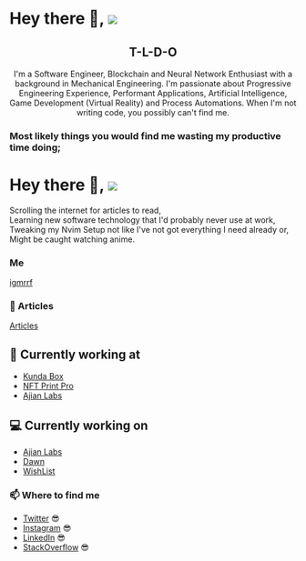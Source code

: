 # Hey there 👋, ![](https://komarev.com/ghpvc/?username=igmrrf&label=VIEWS)

<h2 align="center">T-L-D-O</h2>
<p align="center">
  I'm a Software Engineer, Blockchain and Neural Network Enthusiast with a background in Mechanical Engineering.
  I'm passionate about Progressive Engineering Experience, Performant Applications, Artificial Intelligence, Game Development (Virtual Reality) and Process Automations.
  When I'm not writing code, you possibly can't find me.
</p>

### Most likely things you would find me wasting my productive time doing;
# Hey there 👋, ![](https://komarev.com/ghpvc/?username=igmrrf&label=VIEWS)
<p>
  Scrolling the internet for articles to read,
  <br/>
  Learning new software technology that I'd probably never use at work, 
  <br/>
  Tweaking my Nvim Setup not like I've not got everything I need already or,
  <br/>
  Might be caught watching anime.
</p>


### Me
[igmrrf](https://igbiriki.com)

### :rocket: Articles
[Articles](https://dev.to/igmrrf)

## 💼 Currently working at

- [Kunda Box](https://kundabox.com)
- [NFT Print Pro](https://nftprintpro.com)
- [Ajian Labs](https://ajianlabs.com)

## 💻 Currently working on
- [Ajian Labs](https://ajianlabs.com)
- [Dawn](https://www.linkedin.com/company/dawnaistudy/)
- [WishList](https://wishlist.netlify.app)

### 📫 Where to find me

- [Twitter](https://twitter.com/igmrrf) 😎
- [Instagram](https://instagram.com/igmrrf) 😎
- [LinkedIn](https://linkedin.com/in/igmrrf) 😎
- [StackOverflow](https://stackoverflow.com/users/12100921/igmrrf) 😎
